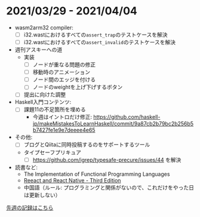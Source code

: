 # 2021/03/29 - 2021/04/04

- wasm2arm32 compiler:
    - [ ] i32.wastにおけるすべての`assert_trap`のテストケースを解決
    - [ ] i32.wastにおけるすべての`assert_invalid`のテストケースを解決
- 週刊アスキーへの道
    - 実装
        - [ ] ノードが重なる問題の修正
        - [ ] 移動時のアニメーション
        - [ ] ノード間のエッジを付ける
        - [ ] ノードのweightを上げ下げするボタン
    - [ ] 提出に向けた調整
- Haskell入門コンテンツ:
    - [ ] 課題11の不足箇所を埋める
        - 今週はイントロだけ修正: <https://github.com/haskell-jp/makeMistakesToLearnHaskell/commit/9a87cb2b79bc2b256b5b7427fe1e9e7deeee4e65>
- その他:
    - [ ] ブログとQiitaに同時投稿するのをサポートするツール
    - タイプセーフプリキュア
        - [ ] <https://github.com/igrep/typesafe-precure/issues/44> を解決
- 読書など:
    - The Implementation of Functional Programming Languages
    - [Reeact and React Native - Third Edition](https://www.packtpub.com/product/react-and-react-native-third-edition/9781839211140)
    - 中国語（ルール: プログラミングと関係がないので、これだけをやった日は更新しない）

[先週の記録はこちら](https://github.com/igrep/daily-commits/blob/5deefda75f054eaf94285bf0abe094251cc5e883/yesterday.md)
